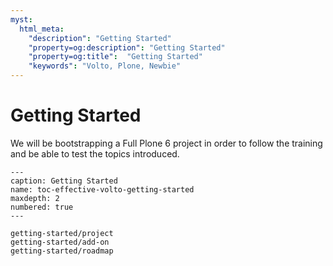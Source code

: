 ```yaml
---
myst:
  html_meta:
    "description": "Getting Started"
    "property=og:description": "Getting Started"
    "property=og:title":  "Getting Started"
    "keywords": "Volto, Plone, Newbie"
---
```


# Getting Started

We will be bootstrapping a Full Plone 6 project in order to follow the training and be able to test the topics introduced.


```{toctree}
---
caption: Getting Started
name: toc-effective-volto-getting-started
maxdepth: 2
numbered: true
---

getting-started/project
getting-started/add-on
getting-started/roadmap
```
